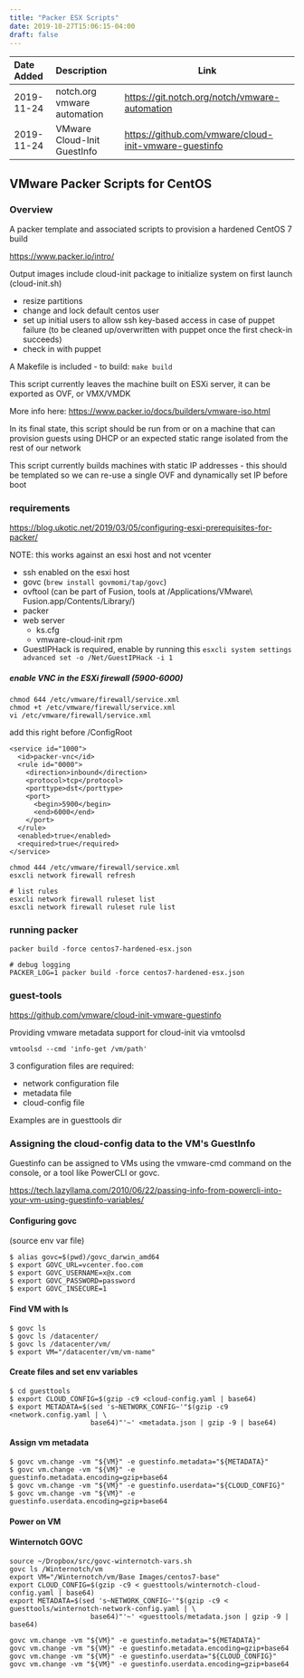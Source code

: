 ```yaml
---
title: "Packer ESX Scripts"
date: 2019-10-27T15:06:15-04:00
draft: false
---
```



|Date Added|Description|Link|
|:---|:---|---|
|2019-11-24| notch.org vmware automation | https://git.notch.org/notch/vmware-automation |
|2019-11-24| VMware Cloud-Init GuestInfo | https://github.com/vmware/cloud-init-vmware-guestinfo | 

## VMware Packer Scripts for CentOS


### Overview 

A packer template and associated scripts to provision a hardened CentOS 7 build

https://www.packer.io/intro/

Output images include cloud-init package to initialize system on first launch (cloud-init.sh)
  - resize partitions
  - change and lock default centos user
  - set up initial users to allow ssh key-based access in case of puppet failure (to be cleaned up/overwritten with puppet once the first check-in succeeds)
  - check in with puppet

A Makefile is included - to build: `make build`

This script currently leaves the machine built on ESXi server, it can be exported as OVF, or VMX/VMDK

More info here: https://www.packer.io/docs/builders/vmware-iso.html

In its final state, this script should be run from or on a machine that can provision guests using DHCP or an expected static range isolated from the rest of our network

This script currently builds machines with static IP addresses - this should be templated so we can re-use a single OVF and dynamically set IP before boot

### requirements
https://blog.ukotic.net/2019/03/05/configuring-esxi-prerequisites-for-packer/

NOTE: this works against an esxi host and not vcenter

- ssh enabled on the esxi host
- govc (`brew install govmomi/tap/govc`)
- ovftool (can be part of Fusion, tools at /Applications/VMware\ Fusion.app/Contents/Library/)
- packer 
- web server
    - ks.cfg
    - vmware-cloud-init rpm
- GuestIPHack is required, enable by running this
`esxcli system settings advanced set -o /Net/GuestIPHack -i 1`

##### enable VNC  in the ESXi firewall (5900-6000)
```
chmod 644 /etc/vmware/firewall/service.xml
chmod +t /etc/vmware/firewall/service.xml
vi /etc/vmware/firewall/service.xml
```

add this right before /ConfigRoot
```
<service id="1000">
  <id>packer-vnc</id>
  <rule id="0000">
    <direction>inbound</direction>
    <protocol>tcp</protocol>
    <porttype>dst</porttype>
    <port>
      <begin>5900</begin>
      <end>6000</end>
    </port>
  </rule>
  <enabled>true</enabled>
  <required>true</required>
</service>
```

```
chmod 444 /etc/vmware/firewall/service.xml
esxcli network firewall refresh

# list rules
esxcli network firewall ruleset list
esxcli network firewall ruleset rule list

```


### running packer

```
packer build -force centos7-hardened-esx.json

# debug logging
PACKER_LOG=1 packer build -force centos7-hardened-esx.json
```


### guest-tools

https://github.com/vmware/cloud-init-vmware-guestinfo

Providing vmware metadata support for cloud-init via vmtoolsd

```
vmtoolsd --cmd 'info-get /vm/path'
```

3 configuration files are required:

- network configuration file
- metadata file
- cloud-config file

Examples are in guesttools dir


### Assigning the cloud-config data to the VM's GuestInfo

Guestinfo can be assigned to VMs using the vmware-cmd command on the console, or a tool like PowerCLI or govc.

https://tech.lazyllama.com/2010/06/22/passing-info-from-powercli-into-your-vm-using-guestinfo-variables/


#### Configuring govc
(source env var file)

```
$ alias govc=$(pwd)/govc_darwin_amd64
$ export GOVC_URL=vcenter.foo.com
$ export GOVC_USERNAME=x@x.com
$ export GOVC_PASSWORD=password
$ export GOVC_INSECURE=1
```

#### Find VM with ls
```
$ govc ls
$ govc ls /datacenter/
$ govc ls /datacenter/vm/
$ export VM="/datacenter/vm/vm-name"
```

#### Create files and set env variables
```
$ cd guesttools
$ export CLOUD_CONFIG=$(gzip -c9 <cloud-config.yaml | base64)
$ export METADATA=$(sed 's~NETWORK_CONFIG~'"$(gzip -c9 <network.config.yaml | \
                    base64)"'~' <metadata.json | gzip -9 | base64)
```

#### Assign vm metadata
```
$ govc vm.change -vm "${VM}" -e guestinfo.metadata="${METADATA}"
$ govc vm.change -vm "${VM}" -e guestinfo.metadata.encoding=gzip+base64
$ govc vm.change -vm "${VM}" -e guestinfo.userdata="${CLOUD_CONFIG}"
$ govc vm.change -vm "${VM}" -e guestinfo.userdata.encoding=gzip+base64
```

#### Power on VM


#### Winternotch GOVC 
```
source ~/Dropbox/src/govc-winternotch-vars.sh
govc ls /Winternotch/vm
export VM="/Winternotch/vm/Base Images/centos7-base"
export CLOUD_CONFIG=$(gzip -c9 < guesttools/winternotch-cloud-config.yaml | base64)
export METADATA=$(sed 's~NETWORK_CONFIG~'"$(gzip -c9 < guesttools/winternotch-network-config.yaml | \
                    base64)"'~' <guesttools/metadata.json | gzip -9 | base64)
                    
govc vm.change -vm "${VM}" -e guestinfo.metadata="${METADATA}"
govc vm.change -vm "${VM}" -e guestinfo.metadata.encoding=gzip+base64
govc vm.change -vm "${VM}" -e guestinfo.userdata="${CLOUD_CONFIG}"
govc vm.change -vm "${VM}" -e guestinfo.userdata.encoding=gzip+base64
```